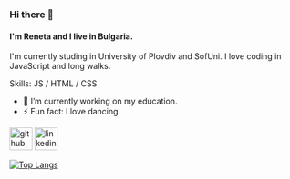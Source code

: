 ### Hi there 👋
#### I'm Reneta and I live in Bulgaria.
 I'm currently studing in University of Plovdiv and SofUni. I love coding in JavaScript and long walks.

Skills: JS / HTML / CSS

- 🔭 I’m currently working on my education. 
- ⚡ Fun fact: I love dancing. 


[<img src='https://cdn.jsdelivr.net/npm/simple-icons@3.0.1/icons/github.svg' alt='github' height='40'>](https://github.com/renetaBoneva)  [<img src='https://cdn.jsdelivr.net/npm/simple-icons@3.0.1/icons/linkedin.svg' alt='linkedin' height='40'>](https://www.linkedin.com/in/RenetaBoneva/)  

[![Top Langs](https://github-readme-stats.vercel.app/api/top-langs/?username=renetaBoneva)](https://github.com/anuraghazra/github-readme-stats)

